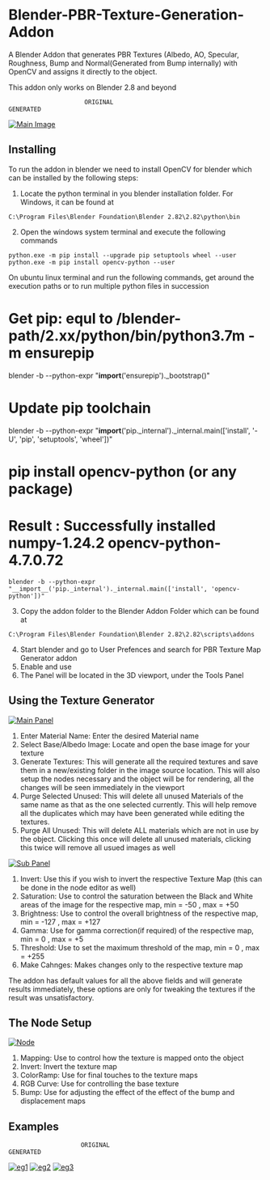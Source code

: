 # Blender-PBR-Texture-Generation-Addon
A Blender Addon that generates PBR Textures (Albedo, AO, Specular, Roughness, Bump and Normal(Generated from Bump internally) with OpenCV and assigns it directly to the object.

This addon only works on Blender 2.8 and beyond

                         ORIGINAL                                           GENERATED
[![Main Image](https://user-images.githubusercontent.com/43339338/76146055-9f871a80-60b5-11ea-81d0-5b93317d876b.png)]()

## Installing

To run the addon in blender we need to install OpenCV for blender which can be installed by the following steps:

1. Locate the python terminal in you blender installation folder. For Windows, it can be found at
```
C:\Program Files\Blender Foundation\Blender 2.82\2.82\python\bin
```
2. Open the windows system terminal and execute the following commands
```
python.exe -m pip install --upgrade pip setuptools wheel --user
python.exe -m pip install opencv-python --user
```
On ubuntu linux terminal and run the following commands, get around the execution paths or to run multiple python files in succession 
# Get pip: equl to /blender-path/2.xx/python/bin/python3.7m -m ensurepip
blender -b --python-expr "__import__('ensurepip')._bootstrap()" 

# Update pip toolchain
blender -b --python-expr "__import__('pip._internal')._internal.main(['install', '-U', 'pip', 'setuptools', 'wheel'])"

# pip install opencv-python (or any package)
# Result : Successfully installed numpy-1.24.2 opencv-python-4.7.0.72
```
blender -b --python-expr "__import__('pip._internal')._internal.main(['install', 'opencv-python'])"
```

3. Copy the addon folder to the Blender Addon Folder which can be found at
```
C:\Program Files\Blender Foundation\Blender 2.82\2.82\scripts\addons
```
4. Start blender and go to User Prefences and search for PBR Texture Map Generator addon
5. Enable and use
6. The Panel will be located in the 3D viewport, under the Tools Panel

## Using the Texture Generator
[![Main Panel](https://user-images.githubusercontent.com/43339338/76146177-b11cf200-60b6-11ea-839d-face3cb429ac.png)]()
1. Enter Material Name: Enter the desired Material name 
2. Select Base/Albedo Image: Locate and open the base image for your texture
3. Generate Textures: This will generate all the required textures and save them in a new/existing folder in the image source location. This will also setup the nodes necessary and the object will be for rendering, all the changes will be seen immediately in the viewport 
4. Purge Selected Unused: This will delete all unused Materials of the same name as that as the one selected currently. This will help remove all the duplicates which may have been generated while editing the textures.
5. Purge All Unused: This will delete ALL materials which are not in use by the object. Clicking this once will delete all unused materials, clicking this twice will remove all usued images as well

[![Sub Panel](https://user-images.githubusercontent.com/43339338/76146054-9dbd5700-60b5-11ea-8605-c403dbb18797.png)]()      
1. Invert: Use this if you wish to invert the respective Texture Map (this can be done in the node editor as well)
2. Saturation: Use to control the saturation between the Black and White areas of the image for the respective map, min = -50 , max = +50
3. Brightness: Use to control the overall brightness of the respective map, min = -127 , max = +127
4. Gamma: Use for gamma correction(if required) of the respective map, min = 0 , max = +5
5. Threshold: Use to set the maximum threshold of the map, min = 0 , max = +255
6. Make Cahnges: Makes changes only to the respective texture map
   
The addon has default values for all the above fields and will generate results immediately, these options are only for tweaking the textures if the result was unsatisfactory.

## The Node Setup
[![Node](https://user-images.githubusercontent.com/43339338/76146179-b24e1f00-60b6-11ea-9e13-65aec1e8f956.png)]()
1. Mapping: Use to control how the texture is mapped onto the object
2. Invert: Invert the texture map
3. ColorRamp: Use for final touches to the texture maps
4. RGB Curve: Use for controlling the base texture
5. Bump: Use for adjusting the effect of the effect of the bump and displacement maps

## Examples
                        ORIGINAL                                     GENERATED
 [![eg1](https://user-images.githubusercontent.com/43339338/76146063-aca40980-60b5-11ea-94d7-493096efeeb2.png)]()
 [![eg2](https://user-images.githubusercontent.com/43339338/76146059-a6ae2880-60b5-11ea-9f9c-bdabde261822.png)]()
 [![eg3](https://user-images.githubusercontent.com/43339338/76146060-a9a91900-60b5-11ea-93cb-d092d65ac29f.png)]()
